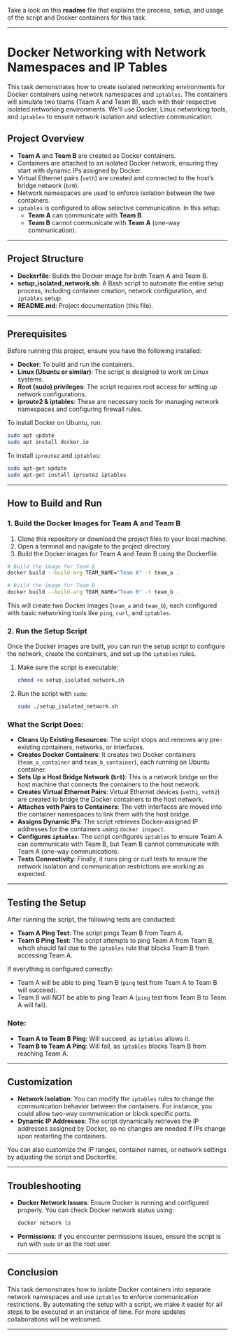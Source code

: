 Take a look on this **readme** file that explains the process, setup, and usage of the script and Docker containers for this task.

---

# **Docker Networking with Network Namespaces and IP Tables**

This task demonstrates how to create isolated networking environments for Docker containers using network namespaces and `iptables`. The containers will simulate two teams (Team A and Team B), each with their respective isolated networking environments. We'll use Docker, Linux networking tools, and `iptables` to ensure network isolation and selective communication.

## **Project Overview**

- **Team A** and **Team B** are created as Docker containers.
- Containers are attached to an isolated Docker network, ensuring they start with dynamic IPs assigned by Docker.
- Virtual Ethernet pairs (`veth`) are created and connected to the host’s bridge network (`br0`).
- Network namespaces are used to enforce isolation between the two containers.
- `iptables` is configured to allow selective communication. In this setup:
  - **Team A** can communicate with **Team B**.
  - **Team B** cannot communicate with **Team A** (one-way communication).

---

## **Project Structure**

- **Dockerfile**: Builds the Docker image for both Team A and Team B.
- **setup_isolated_network.sh**: A Bash script to automate the entire setup process, including container creation, network configuration, and `iptables` setup.
- **README.md**: Project documentation (this file).

---

## **Prerequisites**

Before running this project, ensure you have the following installed:

- **Docker**: To build and run the containers.
- **Linux (Ubuntu or similar)**: The script is designed to work on Linux systems.
- **Root (sudo) privileges**: The script requires root access for setting up network configurations.
- **iproute2 & iptables**: These are necessary tools for managing network namespaces and configuring firewall rules.

To install Docker on Ubuntu, run:

```bash
sudo apt update
sudo apt install docker.io
```

To install `iproute2` and `iptables`:

```bash
sudo apt-get update
sudo apt-get install iproute2 iptables
```

---

## **How to Build and Run**

### **1. Build the Docker Images for Team A and Team B**

1. Clone this repository or download the project files to your local machine.
2. Open a terminal and navigate to the project directory.
3. Build the Docker images for Team A and Team B using the Dockerfile.

```bash
# Build the image for Team A
docker build --build-arg TEAM_NAME="Team A" -t team_a .

# Build the image for Team B
docker build --build-arg TEAM_NAME="Team B" -t team_b .
```

This will create two Docker images (`team_a` and `team_b`), each configured with basic networking tools like `ping`, `curl`, and `iptables`.

### **2. Run the Setup Script**

Once the Docker images are built, you can run the setup script to configure the network, create the containers, and set up the `iptables` rules.

1. Make sure the script is executable:
   ```bash
   chmod +x setup_isolated_network.sh
   ```

2. Run the script with `sudo`:
   ```bash
   sudo ./setup_isolated_network.sh
   ```

### **What the Script Does:**

- **Cleans Up Existing Resources**: The script stops and removes any pre-existing containers, networks, or interfaces.
- **Creates Docker Containers**: It creates two Docker containers (`team_a_container` and `team_b_container`), each running an Ubuntu container.
- **Sets Up a Host Bridge Network (`br0`)**: This is a network bridge on the host machine that connects the containers to the host network.
- **Creates Virtual Ethernet Pairs**: Virtual Ethernet devices (`veth1`, `veth2`) are created to bridge the Docker containers to the host network.
- **Attaches veth Pairs to Containers**: The veth interfaces are moved into the container namespaces to link them with the host bridge.
- **Assigns Dynamic IPs**: The script retrieves Docker-assigned IP addresses for the containers using `docker inspect`.
- **Configures `iptables`**: The script configures `iptables` to ensure Team A can communicate with Team B, but Team B cannot communicate with Team A (one-way communication).
- **Tests Connectivity**: Finally, it runs ping or curl tests to ensure the network isolation and communication restrictions are working as expected.

---

## **Testing the Setup**

After running the script, the following tests are conducted:

- **Team A Ping Test**: The script pings Team B from Team A.
- **Team B Ping Test**: The script attempts to ping Team A from Team B, which should fail due to the `iptables` rule that blocks Team B from accessing Team A.

If everything is configured correctly:

- Team A will be able to ping Team B (`ping` test from Team A to Team B will succeed).
- Team B will NOT be able to ping Team A (`ping` test from Team B to Team A will fail).

### **Note:**
- **Team A to Team B Ping**: Will succeed, as `iptables` allows it.
- **Team B to Team A Ping**: Will fail, as `iptables` blocks Team B from reaching Team A.

---

## **Customization**

- **Network Isolation**: You can modify the `iptables` rules to change the communication behavior between the containers. For instance, you could allow two-way communication or block specific ports.
- **Dynamic IP Addresses**: The script dynamically retrieves the IP addresses assigned by Docker, so no changes are needed if IPs change upon restarting the containers.
  
You can also customize the IP ranges, container names, or network settings by adjusting the script and Dockerfile.

---

## **Troubleshooting**

- **Docker Network Issues**: Ensure Docker is running and configured properly. You can check Docker network status using:
  ```bash
  docker network ls
  ```

- **Permissions**: If you encounter permissions issues, ensure the script is run with `sudo` or as the root user.

---

## **Conclusion**

This task demonstrates how to isolate Docker containers into separate network namespaces and use `iptables` to enforce communication restrictions. By automating the setup with a script, we make it easier for all steps to be executed in an instance of time. For more updates collaborations will be welcomed.

---

